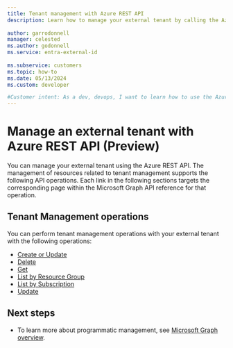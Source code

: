 ```yaml
---
title: Tenant management with Azure REST API
description: Learn how to manage your external tenant by calling the Azure REST API.
 
author: garrodonnell
manager: celested
ms.author: godonnell
ms.service: entra-external-id
 
ms.subservice: customers
ms.topic: how-to
ms.date: 05/13/2024
ms.custom: developer

#Customer intent: As a dev, devops, I want to learn how to use the Azure REST API to manage my external tenant.
---
```


# Manage an external tenant with Azure REST API (Preview)
You can manage your external tenant using the Azure REST API. The management of resources related to tenant management supports the following API operations. Each link in the following sections targets the corresponding page within the Microsoft Graph API reference for that operation.

## Tenant Management operations

You can perform tenant management operations with your external tenant with the following operations:

- [Create or Update](/rest/api/activedirectory/ciam-tenants/create)
- [Delete](/rest/api/activedirectory/ciam-tenants/delete)
- [Get](/rest/api/activedirectory/ciam-tenants/get)
- [List by Resource Group](/rest/api/activedirectory/ciam-tenants/list-by-resource-group)
- [List by Subscription](/rest/api/activedirectory/ciam-tenants/list-by-subscription)
- [Update](/rest/api/activedirectory/ciam-tenants/update)

## Next steps

- To learn more about programmatic management, see [Microsoft Graph overview](/graph/overview). 
